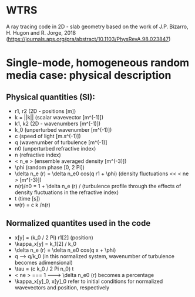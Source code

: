 # WTRS
A ray tracing code in 2D - slab geometry based on the work of J.P. Bizarro, H. Hugon and R. Jorge, 2018 (https://journals.aps.org/pra/abstract/10.1103/PhysRevA.98.023847)

# Single-mode, homogeneous random media case: physical description

## Physical quantities (SI): 
- r1, r2 (2D - positions [m])
- k = ||k|| (scalar wavevector [m^(-1)])
- k1, k2 (2D - wavenumbers [m^(-1)])
- k_0 (unperturbed wavenumber [m^(-1)])
- c (speed of light [m.s^(-1)]) 
- q (wavenumber of turbulence [m^(-1)]
- n0 (unperturbed refractive index)
- n (refractive index)
- < n_e > (ensemble averaged density [m^(-3)])
- \phi (random phase [0, 2 Pi])
- \delta n_e (r) = \delta n_e0 cos(q r1 + \phi)  (density fluctuations << < ne > [m^(-3)])
- n(r)/n0 = 1 + \delta n_e (r) / <ne> (turbulence profile through the effects of density fluctuations in the refractive index)
- t (time [s])
- w(r) = c k /n(r) 

## Normalized quantites used in the code
- x[y] = (k_0 / 2 Pi) r1[2] (position)
- \kappa_x[y] = k_1[2] / k_0
- \delta n_e (r) = \delta n_e0 cos(q x + \phi)
- q --> q/k_0 (in this normalized system, wavenumber of turbulence becomes adimensional)
- \tau = (c k_0 / 2 Pi n_0) t
- < ne > === 1 ---> \delta n_e0 (r) becomes a percentage 
- \kappa_x[y]_0, x[y]_0 refer to initial conditions for normalized wavevectors and position, respectively 



